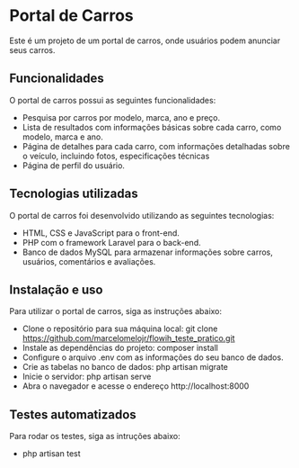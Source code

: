 # Portal de Carros

Este é um projeto de um portal de carros, onde usuários podem anunciar seus carros.

## Funcionalidades

O portal de carros possui as seguintes funcionalidades:

- Pesquisa por carros por modelo, marca, ano e preço.
- Lista de resultados com informações básicas sobre cada carro, como modelo, marca e ano.
- Página de detalhes para cada carro, com informações detalhadas sobre o veículo, incluindo fotos, especificações
  técnicas
- Página de perfil do usuário.

## Tecnologias utilizadas

O portal de carros foi desenvolvido utilizando as seguintes tecnologias:

- HTML, CSS e JavaScript para o front-end.
- PHP com o framework Laravel para o back-end.
- Banco de dados MySQL para armazenar informações sobre carros, usuários, comentários e avaliações.

## Instalação e uso

Para utilizar o portal de carros, siga as instruções abaixo:

- Clone o repositório para sua máquina local: git clone https://github.com/marcelomelojr/flowih_teste_pratico.git
- Instale as dependências do projeto: composer install
- Configure o arquivo .env com as informações do seu banco de dados.
- Crie as tabelas no banco de dados: php artisan migrate
- Inicie o servidor: php artisan serve
- Abra o navegador e acesse o endereço http://localhost:8000

## Testes automatizados

Para rodar os testes, siga as intruções abaixo:
- php artisan test
